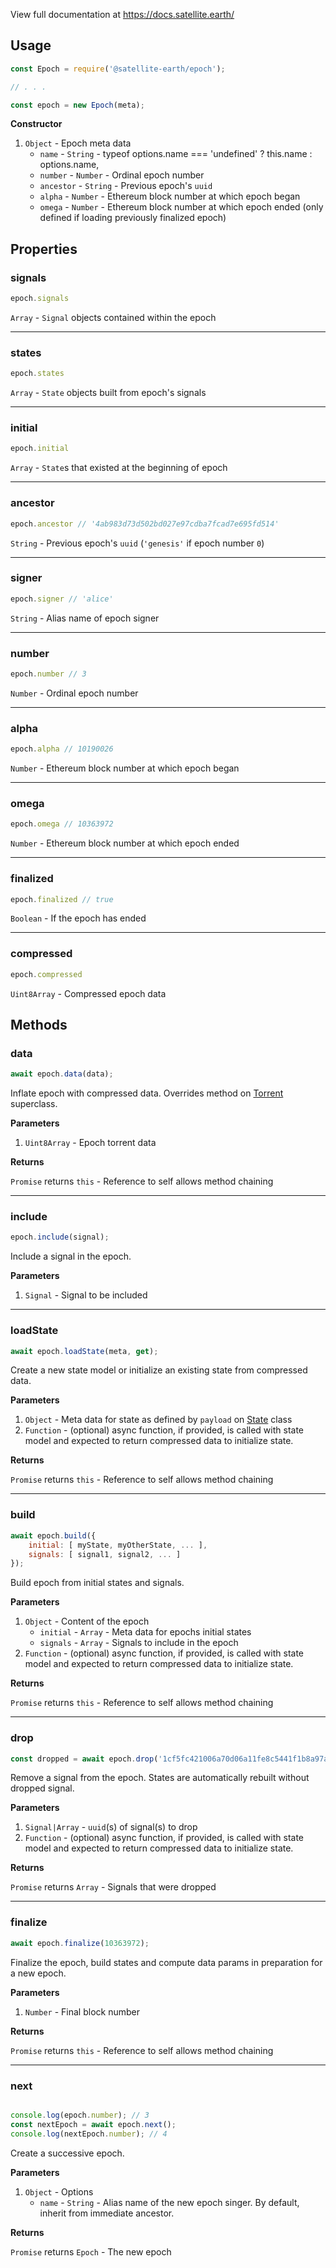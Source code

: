 View full documentation at https://docs.satellite.earth/

## Usage

``` js
const Epoch = require('@satellite-earth/epoch');

// . . .

const epoch = new Epoch(meta);
```

**Constructor**

1. `Object` - Epoch meta data
	- `name` - `String` - typeof options.name === 'undefined' ? this.name : options.name,
	- `number` - `Number` - Ordinal epoch number
	- `ancestor` - `String` - Previous epoch's `uuid`
	- `alpha` - `Number` - Ethereum block number at which epoch began
	- `omega` - `Number` - Ethereum block number at which epoch ended (only defined if loading previously finalized epoch)

## Properties

### signals

``` js
epoch.signals
```

`Array` - `Signal` objects contained within the epoch

---

### states

``` js
epoch.states
```

`Array` - `State` objects built from epoch's signals

---

### initial

``` js
epoch.initial
```

`Array` - `State`s that existed at the beginning of epoch

---

### ancestor

``` js
epoch.ancestor // '4ab983d73d502bd027e97cdba7fcad7e695fd514'
```

`String` -  Previous epoch's `uuid` (`'genesis'` if epoch number `0`)

---

### signer

``` js
epoch.signer // 'alice'
```

`String` - Alias name of epoch signer

---

### number

``` js
epoch.number // 3
```

`Number` - Ordinal epoch number

---

### alpha

``` js
epoch.alpha // 10190026
```

`Number` - Ethereum block number at which epoch began

---

### omega

``` js
epoch.omega // 10363972
```

`Number` - Ethereum block number at which epoch ended

---

### finalized

``` js
epoch.finalized // true
```

`Boolean` - If the epoch has ended

---

### compressed

``` js
epoch.compressed
```

`Uint8Array` - Compressed epoch data

## Methods

### data

``` js
await epoch.data(data);
```

Inflate epoch with compressed data. Overrides method on [Torrent](/torrent) superclass.

**Parameters**

1. `Uint8Array` - Epoch torrent data

**Returns**

`Promise` returns `this` - Reference to self allows method chaining

---

### include

``` js
epoch.include(signal);
```

Include a signal in the epoch.

**Parameters**

1. `Signal` - Signal to be included

---

### loadState

``` js
await epoch.loadState(meta, get);
```

Create a new state model or initialize an existing state from compressed data.

**Parameters**

1. `Object` - Meta data for state as defined by `payload` on [State](/state) class
2. `Function` - (optional) async function, if provided, is called with state model and expected to return compressed data to initialize state.

**Returns**

`Promise` returns `this` - Reference to self allows method chaining

---

### build

``` js
await epoch.build({
	initial: [ myState, myOtherState, ... ],
	signals: [ signal1, signal2, ... ]
});
```

Build epoch from initial states and signals.

**Parameters**

1. `Object` - Content of the epoch
	- `initial` - `Array` - Meta data for epochs initial states
	- `signals` - `Array` - Signals to include in the epoch
2. `Function` - (optional) async function, if provided, is called with state model and expected to return compressed data to initialize state.

**Returns**

`Promise` returns `this` - Reference to self allows method chaining

---

### drop

``` js
const dropped = await epoch.drop('1cf5fc421006a70d06a11fe8c5441f1b8a97a28d');
```

Remove a signal from the epoch. States are automatically rebuilt without dropped signal.

**Parameters**

1. `Signal|Array` - `uuid`(s) of signal(s) to drop
2. `Function` - (optional) async function, if provided, is called with state model and expected to return compressed data to initialize state.

**Returns**

`Promise` returns `Array` - Signals that were dropped

---

### finalize

``` js
await epoch.finalize(10363972);
```

Finalize the epoch, build states and compute data params in preparation for a new epoch.

**Parameters**

1. `Number` - Final block number

**Returns**

`Promise` returns `this` - Reference to self allows method chaining

---

### next

``` js

console.log(epoch.number); // 3
const nextEpoch = await epoch.next();
console.log(nextEpoch.number); // 4
```

Create a successive epoch.

**Parameters**

1. `Object` - Options
	- `name` - `String` - Alias name of the new epoch singer. By default, inherit from immediate ancestor.

**Returns**

`Promise` returns `Epoch` - The new epoch
